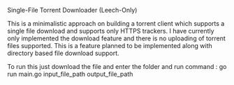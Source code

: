 Single-File Torrent Downloader (Leech-Only)

This is a minimalistic approach on building a torrent client which supports a single file download and supports only HTTPS trackers. I have currently only implemented the download feature
and there is no uploading of torrent files supported. This is a feature planned to be implemented along with directory based file download support. 


To run this just download the file and enter the folder and run command : go run main.go input_file_path output_file_path

